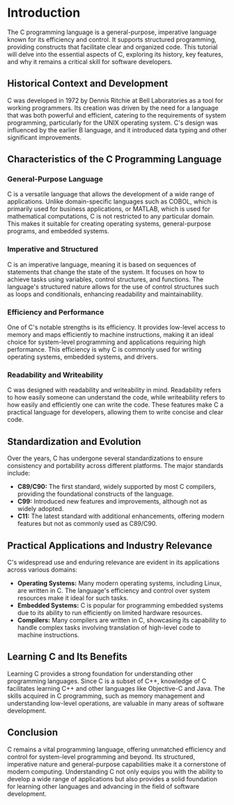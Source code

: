 # Introduction

The C programming language is a general-purpose, imperative language known for its efficiency and control. It supports structured programming, providing constructs that facilitate clear and organized code. This tutorial will delve into the essential aspects of C, exploring its history, key features, and why it remains a critical skill for software developers.

## Historical Context and Development

C was developed in 1972 by Dennis Ritchie at Bell Laboratories as a tool for working programmers. Its creation was driven by the need for a language that was both powerful and efficient, catering to the requirements of system programming, particularly for the UNIX operating system. C's design was influenced by the earlier B language, and it introduced data typing and other significant improvements.

## Characteristics of the C Programming Language

### General-Purpose Language

C is a versatile language that allows the development of a wide range of applications. Unlike domain-specific languages such as COBOL, which is primarily used for business applications, or MATLAB, which is used for mathematical computations, C is not restricted to any particular domain. This makes it suitable for creating operating systems, general-purpose programs, and embedded systems.

### Imperative and Structured

C is an imperative language, meaning it is based on sequences of statements that change the state of the system. It focuses on how to achieve tasks using variables, control structures, and functions. The language's structured nature allows for the use of control structures such as loops and conditionals, enhancing readability and maintainability.

### Efficiency and Performance

One of C's notable strengths is its efficiency. It provides low-level access to memory and maps efficiently to machine instructions, making it an ideal choice for system-level programming and applications requiring high performance. This efficiency is why C is commonly used for writing operating systems, embedded systems, and drivers.

### Readability and Writeability

C was designed with readability and writeability in mind. Readability refers to how easily someone can understand the code, while writeability refers to how easily and efficiently one can write the code. These features make C a practical language for developers, allowing them to write concise and clear code.

## Standardization and Evolution

Over the years, C has undergone several standardizations to ensure consistency and portability across different platforms. The major standards include:

- **C89/C90:** The first standard, widely supported by most C compilers, providing the foundational constructs of the language.
- **C99:** Introduced new features and improvements, although not as widely adopted.
- **C11:** The latest standard with additional enhancements, offering modern features but not as commonly used as C89/C90.

## Practical Applications and Industry Relevance

C's widespread use and enduring relevance are evident in its applications across various domains:

- **Operating Systems:** Many modern operating systems, including Linux, are written in C. The language's efficiency and control over system resources make it ideal for such tasks.
- **Embedded Systems:** C is popular for programming embedded systems due to its ability to run efficiently on limited hardware resources.
- **Compilers:** Many compilers are written in C, showcasing its capability to handle complex tasks involving translation of high-level code to machine instructions.

## Learning C and Its Benefits

Learning C provides a strong foundation for understanding other programming languages. Since C is a subset of C++, knowledge of C facilitates learning C++ and other languages like Objective-C and Java. The skills acquired in C programming, such as memory management and understanding low-level operations, are valuable in many areas of software development.

## Conclusion

C remains a vital programming language, offering unmatched efficiency and control for system-level programming and beyond. Its structured, imperative nature and general-purpose capabilities make it a cornerstone of modern computing. Understanding C not only equips you with the ability to develop a wide range of applications but also provides a solid foundation for learning other languages and advancing in the field of software development.